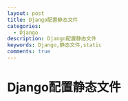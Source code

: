 ```yaml
---
layout: post
title: Django配置静态文件
categories:
  - Django
description: Django配置静态文件
keywords: Django,静态文件,static
comments: true
---
```


# Django配置静态文件


